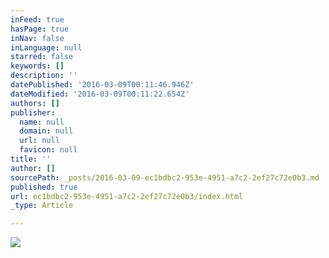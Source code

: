```yaml
---
inFeed: true
hasPage: true
inNav: false
inLanguage: null
starred: false
keywords: []
description: ''
datePublished: '2016-03-09T00:11:46.946Z'
dateModified: '2016-03-09T00:11:22.654Z'
authors: []
publisher:
  name: null
  domain: null
  url: null
  favicon: null
title: ''
author: []
sourcePath: _posts/2016-03-09-ec1bdbc2-953e-4951-a7c2-2ef27c72e0b3.md
published: true
url: ec1bdbc2-953e-4951-a7c2-2ef27c72e0b3/index.html
_type: Article

---
```

![](https://the-grid-user-content.s3-us-west-2.amazonaws.com/f01c41be-dad4-449e-aa2c-7264e32ac053.png)